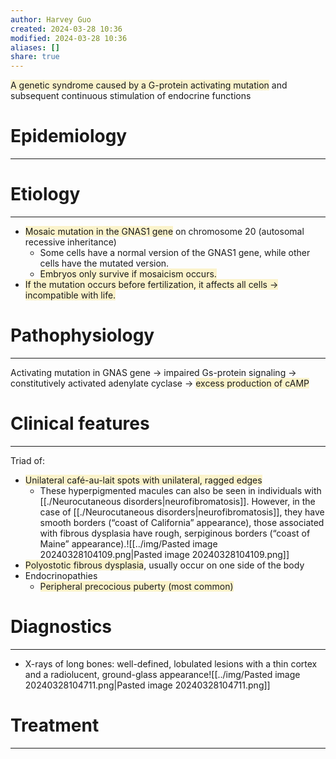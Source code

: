 ```yaml
---
author: Harvey Guo
created: 2024-03-28 10:36
modified: 2024-03-28 10:36
aliases: []
share: true
---
```

<span style="background:rgba(240, 200, 0, 0.2)">A genetic syndrome caused by a G-protein activating mutation</span> and subsequent continuous stimulation of endocrine functions
# Epidemiology
---


# Etiology
---
- <span style="background:rgba(240, 200, 0, 0.2)">Mosaic mutation in the GNAS1 gene</span> on chromosome 20 (autosomal recessive inheritance)
	- Some cells have a normal version of the GNAS1 gene, while other cells have the mutated version. 
	- <span style="background:rgba(240, 200, 0, 0.2)">Embryos only survive if mosaicism occurs.</span>
- <span style="background:rgba(240, 200, 0, 0.2)">If the mutation occurs before fertilization, it affects all cells → incompatible with life.</span>

# Pathophysiology
---
Activating mutation in GNAS gene → impaired Gs-protein signaling → constitutively activated adenylate cyclase → <span style="background:rgba(240, 200, 0, 0.2)">excess production of cAMP</span>

# Clinical features
---
Triad of:
- <span style="background:rgba(240, 200, 0, 0.2)">Unilateral café-au-lait spots with unilateral, ragged edges  </span>
	- These hyperpigmented macules can also be seen in individuals with [[./Neurocutaneous disorders|neurofibromatosis]]. However, in the case of [[./Neurocutaneous disorders|neurofibromatosis]], they have smooth borders (“coast of California” appearance), those associated with fibrous dysplasia have rough, serpiginous borders (“coast of Maine” appearance).![[../img/Pasted image 20240328104109.png|Pasted image 20240328104109.png]]
- <span style="background:rgba(240, 200, 0, 0.2)">Polyostotic fibrous dysplasia</span>, usually occur on one side of the body
- Endocrinopathies
	- <span style="background:rgba(240, 200, 0, 0.2)">Peripheral precocious puberty (most common)</span>

# Diagnostics
---
- X-rays of long bones: well-defined, lobulated lesions with a thin cortex and a radiolucent, ground-glass appearance![[../img/Pasted image 20240328104711.png|Pasted image 20240328104711.png]]

# Treatment
---


